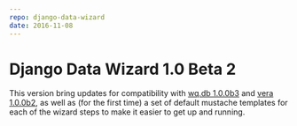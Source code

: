 ```yaml
---
repo: django-data-wizard
date: 2016-11-08
---
```


# Django Data Wizard 1.0 Beta 2

This version bring updates for compatibility with [wq.db 1.0.0b3](https://wq.io/releases/wq.db-1.0.0b3) and [vera 1.0.0b2](https://github.com/wq/vera/releases/v1.0.0b2), as well as (for the first time) a set of default mustache templates for each of the wizard steps to make it easier to get up and running.
